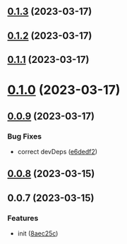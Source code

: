 ## [0.1.3](https://github.com/famebot/hsl-gen/compare/v0.1.2...v0.1.3) (2023-03-17)



## [0.1.2](https://github.com/famebot/hsl-gen/compare/v0.1.1...v0.1.2) (2023-03-17)



## [0.1.1](https://github.com/famebot/hsl-gen/compare/v0.1.0...v0.1.1) (2023-03-17)



# [0.1.0](https://github.com/famebot/hsl-gen/compare/v0.0.9...v0.1.0) (2023-03-17)



## [0.0.9](https://github.com/famebot/hsl-gen/compare/v0.0.8...v0.0.9) (2023-03-17)


### Bug Fixes

* correct devDeps ([e6dedf2](https://github.com/famebot/hsl-gen/commit/e6dedf24fa82f46624ac374f376d10ce03e54f2c))



## [0.0.8](https://github.com/famebot/hsl-gen/compare/v0.0.7...v0.0.8) (2023-03-15)



## 0.0.7 (2023-03-15)


### Features

* init ([8aec25c](https://github.com/famebot/hsl-gen/commit/8aec25cb5335f3293346f29359826916eb61f2d6))



